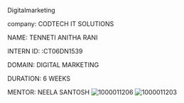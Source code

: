  Digitalmarketing

company: CODTECH IT SOLUTIONS

NAME: TENNETI ANITHA RANI

INTERN ID: :CT06DN1539

DOMAIN: DIGITAL MARKETING

DURATION: 6 WEEKS

MENTOR: NEELA SANTOSH
![1000011206](https://github.com/user-attachments/assets/220ac4a9-bfbd-4cc9-ba4e-14fde37f71e1)
![1000011203](https://github.com/user-attachments/assets/28baf358-4ed3-42bc-9895-8d62d81b9b22)

